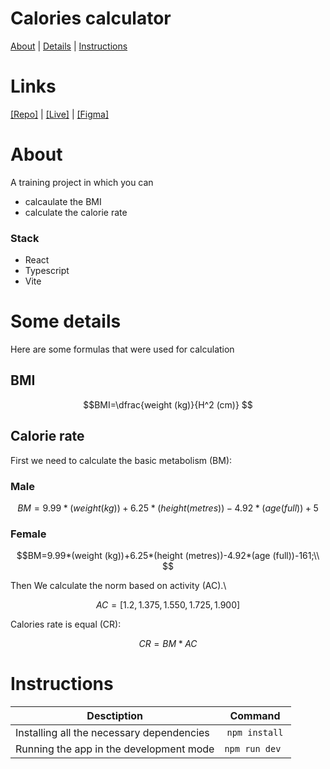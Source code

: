 # Calories calculator

[About](#about) |
[Details](#some-details) |
[Instructions](#instructions)

# Links

<a href="https://github.com/skyzavr/calculator">[Repo]</a> |
<a href="https://calories-rate-calculator-skyzavr.vercel.app">[Live]</a> |
<a href="https://www.figma.com/file/N8LPQLDD8dF8tCp1I2B3Dg/Calories-rate-calculator?type=design&node-id=0%3A1&mode=design&t=gMPKh9WDCCIUpML3-1">[Figma]</a>

# About

A training project in which you can

- calcaulate the BMI
- calculate the calorie rate

### Stack

- React
- Typescript
- Vite

# Some details

Here are some formulas that were used for calculation

## BMI

```math
BMI=\dfrac{weight (kg)}{H^2 (cm)}

```

## Calorie rate

First we need to calculate the basic metabolism (BM):

### Male

```math
BM=9.99*(weight (kg))+6.25*(height (metres))-4.92*(age (full))+5

```

### Female

```math
BM=9.99*(weight (kg))+6.25*(height (metres))-4.92*(age (full))-161;\\

```

Then We calculate the norm based on activity (AC).\\

```math
AC=[ 1.2, 1.375, 1.550, 1.725, 1.900]
```

Calories rate is equal (CR):

```math
CR=BM*AC
```

# Instructions

| Desctiption                               |    Command     |
| ----------------------------------------- | :------------: |
| Installing all the necessary dependencies | `npm install`  |
| Running the app in the development mode   | `npm run dev ` |

